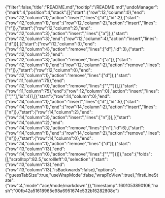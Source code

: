 {"filter":false,"title":"README.md","tooltip":"/README.md","undoManager":{"mark":4,"position":4,"stack":[[{"start":{"row":12,"column":0},"end":{"row":12,"column":1},"action":"insert","lines":["d"],"id":2},{"start":{"row":12,"column":1},"end":{"row":12,"column":2},"action":"insert","lines":["r"]},{"start":{"row":12,"column":2},"end":{"row":12,"column":3},"action":"insert","lines":["a"]},{"start":{"row":12,"column":3},"end":{"row":12,"column":4},"action":"insert","lines":["d"]}],[{"start":{"row":12,"column":3},"end":{"row":12,"column":4},"action":"remove","lines":["d"],"id":3},{"start":{"row":12,"column":2},"end":{"row":12,"column":3},"action":"remove","lines":["a"]},{"start":{"row":12,"column":1},"end":{"row":12,"column":2},"action":"remove","lines":["r"]},{"start":{"row":12,"column":0},"end":{"row":12,"column":1},"action":"remove","lines":["d"]},{"start":{"row":11,"column":75},"end":{"row":12,"column":0},"action":"remove","lines":["",""]}],[{"start":{"row":11,"column":75},"end":{"row":12,"column":0},"action":"insert","lines":["",""],"id":4}],[{"start":{"row":14,"column":0},"end":{"row":14,"column":1},"action":"insert","lines":["d"],"id":5},{"start":{"row":14,"column":1},"end":{"row":14,"column":2},"action":"insert","lines":["n"]},{"start":{"row":14,"column":2},"end":{"row":14,"column":3},"action":"insert","lines":["n"]}],[{"start":{"row":14,"column":2},"end":{"row":14,"column":3},"action":"remove","lines":["n"],"id":6},{"start":{"row":14,"column":1},"end":{"row":14,"column":2},"action":"remove","lines":["n"]},{"start":{"row":14,"column":0},"end":{"row":14,"column":1},"action":"remove","lines":["d"]},{"start":{"row":13,"column":13},"end":{"row":14,"column":0},"action":"remove","lines":["",""]}]]},"ace":{"folds":[],"scrolltop":82.5,"scrollleft":0,"selection":{"start":{"row":13,"column":13},"end":{"row":13,"column":13},"isBackwards":false},"options":{"guessTabSize":true,"useWrapMode":false,"wrapToView":true},"firstLineState":{"row":4,"mode":"ace/mode/markdown"}},"timestamp":1601053890106,"hash":"00fb42a51618965e98a6951674c532b16282808c"}